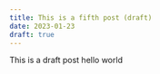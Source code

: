 ```yaml
---
title: This is a fifth post (draft)
date: 2023-01-23
draft: true
---
```

This is a draft post
hello world